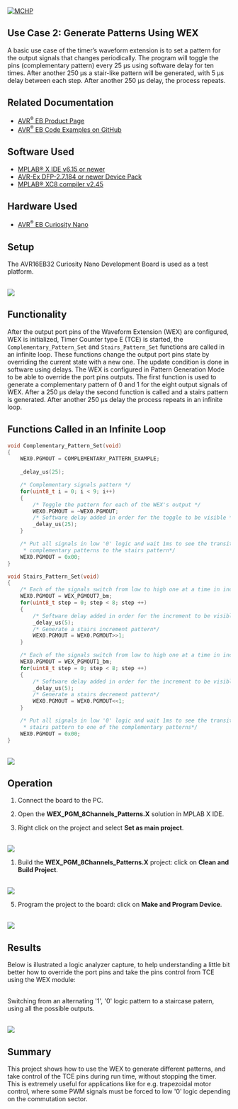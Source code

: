 [![MCHP](../images/microchip.png)](https://www.microchip.com)

## Use Case 2: Generate Patterns Using WEX

A basic use case of the timer’s waveform extension is to set a pattern for the output signals that changes periodically. The program will toggle the pins (complementary pattern) every 25 μs using software delay for ten times. After another 250 μs a stair-like pattern will be generated, with 5 μs delay between each step. After another 250 μs delay, the process repeats.

## Related Documentation

- [AVR<sup>®</sup> EB Product Page](https://www.microchip.com/en-us/product/AVR16EB32)
- [AVR<sup>®</sup> EB Code Examples on GitHub](https://github.com/microchip-pic-avr-examples?q=AVR16EB32)

## Software Used

- [MPLAB® X IDE v6.15 or newer](https://www.microchip.com/en-us/tools-resources/develop/mplab-x-ide)
- [AVR-Ex DFP-2.7.184 or newer Device Pack](https://packs.download.microchip.com/)
- [MPLAB® XC8 compiler v2.45](https://www.microchip.com/en-us/tools-resources/develop/mplab-xc-compilers/downloads-documentation#XC8)

## Hardware Used

- [AVR<sup>®</sup> EB Curiosity Nano](https://www.microchip.com/en-us/product/AVR16EB32)

## Setup

The AVR16EB32 Curiosity Nano Development Board is used as a test platform.

<br><img src="../images/AVR16EB32_Cnano_Board.png">

## Functionality

After the output port pins of the Waveform Extension (WEX) are configured, WEX is initialized, Timer Counter type E (TCE) is started, the ```Complementary_Pattern_Set``` and ```Stairs_Pattern_Set``` functions are called in an infinite loop. These functions change the output port pins state by overriding the current state with a new one. The update condition is done in software using delays. The WEX is configured in Pattern Generation Mode to be able to override the port pins outputs. The first function is used to generate a complementary pattern of 0 and 1 for the eight output signals of WEX. After a 250 μs delay the second function is called and a stairs pattern is generated. After another 250 μs delay the process repeats in an infinite loop.

## Functions Called in an Infinite Loop

```c
void Complementary_Pattern_Set(void)
{
    WEX0.PGMOUT = COMPLEMENTARY_PATTERN_EXAMPLE;
        
    _delay_us(25);

    /* Complementary signals pattern */
    for(uint8_t i = 0; i < 9; i++)
    {    
        /* Toggle the pattern for each of the WEX's output */
        WEX0.PGMOUT = ~WEX0.PGMOUT;
        /* Software delay added in order for the toggle to be visible */
        _delay_us(25);
    }

    /* Put all signals in low '0' logic and wait 1ms to see the transition from one of the 
     * complementary patterns to the stairs pattern*/
    WEX0.PGMOUT = 0x00;
}

void Stairs_Pattern_Set(void)
{
    /* Each of the signals switch from low to high one at a time in increasing order*/
    WEX0.PGMOUT = WEX_PGMOUT7_bm;
    for(uint8_t step = 0; step < 8; step ++)
    {
        /* Software delay added in order for the increment to be visible */
        _delay_us(5);
        /* Generate a stairs increment pattern*/
        WEX0.PGMOUT = WEX0.PGMOUT>>1;
    }

    /* Each of the signals switch from low to high one at a time in increasing order*/
    WEX0.PGMOUT = WEX_PGMOUT1_bm;
    for(uint8_t step = 0; step < 8; step ++)
    {
        /* Software delay added in order for the increment to be visible */
        _delay_us(5);
        /* Generate a stairs decrement pattern*/
        WEX0.PGMOUT = WEX0.PGMOUT<<1;
    }

    /* Put all signals in low '0' logic and wait 1ms to see the transition from the 
     * stairs pattern to one of the complementary patterns*/
    WEX0.PGMOUT = 0x00;
}
```

<br><img src="../images/wex_patterns_flowchart.png">

## Operation

 1. Connect the board to the PC.

 2. Open the **WEX_PGM_8Channels_Patterns.X** solution in MPLAB X IDE.

 3. Right click on the project and select **Set as main project**.

<br><img src="../images/Set_as_main_project2.png">

 1. Build the **WEX_PGM_8Channels_Patterns.X** project: click on **Clean and Build Project**.

<br><img src="../images/Clean_and_build2.png">

 5. Program the project to the board: click on **Make and Program Device**.

<br><img src="../images/Program_board2.png">

## Results

Below is illustrated a logic analyzer capture, to help understanding a little bit better how to override the port pins and take the pins control from TCE using the WEX module:

<br>Switching from an alternating '1', '0' logic pattern to a staircase patern, using all the possible outputs.

<br><img src="../images/usecase2_patterns.png">

## Summary

This project shows how to use the WEX to generate different patterns, and take control of the TCE pins during run time, without stopping the timer. This is extremely useful for applications like for e.g. trapezoidal motor control, where some PWM signals must be forced to low '0' logic depending on the commutation sector.